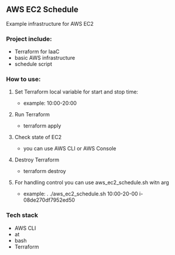 ## AWS EC2 Schedule
Example infrastructure for AWS EC2
### Project include:
- Terraform for IaaC
- basic AWS infrastructure
- schedule script

### How to use:
1. Set Terraform local variable for start and stop time:
	- example: 10:00-20:00
2. Run Terraform
	-	terraform apply
3. Check state of EC2
	- you can use AWS CLI or AWS Console
4. Destroy Terraform
	-	terraform destroy

5. For handling control you can use aws_ec2_schedule.sh witn arg
	-	example: . ./aws_ec2_schedule.sh 10:00-20-00 i-08de270df7952ed50 

### Tech stack
- AWS CLI
- at
- bash
- Terraform

